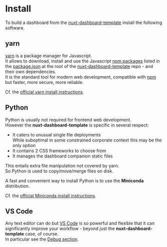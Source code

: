 # Install

To build a dashboard from the [nuxt-dashboard-template](https://github.com/oscar6echo/nuxt-dashboard-template) install the following software. 

## yarn

[yarn](https://yarnpkg.com/en/) is a package manager for Javascript.  
It allows to download, install and use the Javascript [npm packages](https://www.npmjs.com/) listed in the [package.json](https://github.com/oscar6echo/nuxt-dashboard-template/blob/master/package.json) at the root of the [nuxt-dashboard-template](https://github.com/oscar6echo/nuxt-dashboard-template) repo - and their own dependencies.  
It is the standard tool for modern web development, compatible with [npm](https://www.npmjs.com/package/npm) but faster, more secure, more reliable.

Cf. the [official yarn install instructions](https://yarnpkg.com/en/docs/install#mac-stable).

## Python

Python is usually not required for frontend web development.  
However the **nuxt-dashboard-template** is specific in several respect:

- It caters to unusual single file deployments  
    While suboptimal in some constrained corporate context this may be the only option
- It contains 2 CSS frameworks to choose from
- It manages the dashboard companion static files

This entails extra file manipulation not covered by yarn.  
So Python is used to copy/move/merge files on disk.

A fast and convenient way to install Python is to use the **Miniconda** distribution.

Cf. the [official Miniconda install instructions](https://docs.conda.io/en/latest/miniconda.html).

## VS Code

Any text editor can do but [VS Code]((https://code.visualstudio.com/)) is so powerful and flexible that it can significantly improve your workflow - beyond just the **nuxt-dashboard-template** case, of course.  
In particular see the [Debug section](../workflow/debug).  


